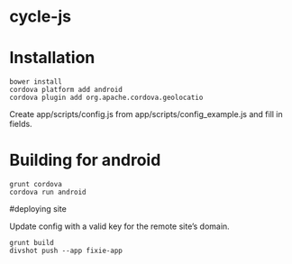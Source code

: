 cycle-js
========

# Installation

    bower install
    cordova platform add android
    cordova plugin add org.apache.cordova.geolocatio

Create app/scripts/config.js from app/scripts/config_example.js and fill in fields.

# Building for android

    grunt cordova
    cordova run android

#deploying site


Update config with a valid key for the remote site’s domain.

    grunt build
    divshot push --app fixie-app
